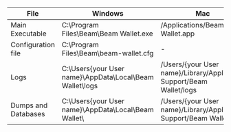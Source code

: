 | File | Windows | Mac | Linux |
|-----|-----|-----|-----|
| Main Executable |C:\Program Files\Beam\Beam Wallet.exe| /Applications/Beam Wallet.app | /usr/bin/BeamWallet |
| Configuration file |C:\Program Files\Beam\beam-wallet.cfg | - | /usr/bin/beam-wallet.cfg|
| Logs |C:\Users\{your User name}\AppData\Local\Beam Wallet\logs|/Users/{your User name}/Library/Application Support/Beam Wallet/logs |/home/{your User name}/.local/share/Beam Wallet/logs|
| Dumps and Databases  |C:\Users\{your User name}\AppData\Local\Beam Wallet\ |/Users/{your User name}/Library/Application Support/Beam Wallet/|/home/{your User name}/.local/share/Beam Wallet/|
